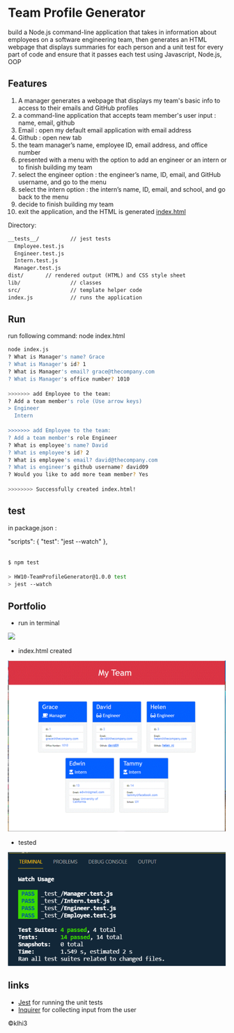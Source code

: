 # Team Profile Generator
   
 build a Node.js command-line application that takes in information about employees on a software engineering team, then generates an HTML webpage that displays summaries for each person and a unit test for every part of code and ensure that it passes each test using Javascript, Node.js, OOP

## Features

1. A manager generates a webpage that displays my team's basic info to access to their emails and GitHub profiles
2. a command-line application that accepts team member's user input : name, email, github
3. Email : open my default email application with email address 
4. Github : open new tab 
5. the team manager’s name, employee ID, email address, and office number
6. presented with a menu with the option to add an engineer or an intern or to finish building my team
7. select the engineer option :  the engineer’s name, ID, email, and GitHub username,  and go to the menu
8. select the intern option :  the intern’s name, ID, email, and school, and go back to the menu
9.  decide to finish building my team 
10.  exit the application, and the HTML is generated  [index.html](https://klhi3.github.io/github-team-profile-generator/dist/index.html)


Directory: 

```md
__tests__/			// jest tests
  Employee.test.js
  Engineer.test.js
  Intern.test.js
  Manager.test.js
dist/       // rendered output (HTML) and CSS style sheet
lib/				// classes
src/				// template helper code
index.js			// runs the application
```


## Run

run following command:  node index.html 

```bash
node index.js
? What is Manager's name? Grace
? What is Manager's id? 1
? What is Manager's email? grace@thecompany.com
? What is Manager's office number? 1010

>>>>>>> add Employee to the team:
? Add a team member's role (Use arrow keys)
> Engineer
  Intern

>>>>>>> add Employee to the team:
? Add a team member's role Engineer
? What is employee's name? David
? What is employee's id? 2
? What is employee's email? david@thecompany.com
? What is engineer's github username? david09
? Would you like to add more team member? Yes

>>>>>>>> Successfully created index.html!

```

## test

in package.json :

 "scripts": {
    "test": "jest --watch"
  },

```bash

$ npm test

> HW10-TeamProfileGenerator@1.0.0 test
> jest --watch

```


## Portfolio

* run in terminal <br>
<img src="./assets/images/deploy.gif" width="500" />

* index.html created<br>
<img src="./assets/images/page.gif" width="500" />

* tested <br>
<img src="./assets/images/test.png" width="500" />


## links
* [Jest](https://www.npmjs.com/package/jest) for running the unit tests
* [Inquirer](https://www.npmjs.com/package/inquirer) for collecting input from the user

  
   

:copyright:klhi3



